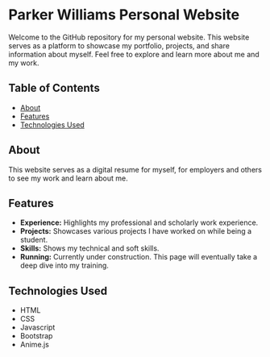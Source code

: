# Parker Williams Personal Website

Welcome to the GitHub repository for my personal website. This website serves as a platform to showcase my portfolio, projects, and share information about myself. Feel free to explore and learn more about me and my work.

## Table of Contents

- [About](#about)
- [Features](#features)
- [Technologies Used](#technologies-used)

## About

This website serves as a digital resume for myself, for employers and others to see my work and learn about me.

## Features

- **Experience:** Highlights my professional and scholarly work experience.
- **Projects:** Showcases various projects I have worked on while being a student.
- **Skills:** Shows my technical and soft skills.
- **Running:** Currently under construction. This page will eventually take a deep dive into my training.

## Technologies Used

- HTML
- CSS
- Javascript
- Bootstrap
- Anime.js

